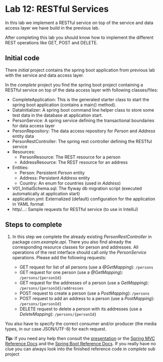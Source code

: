 # Lab 12: RESTful Services
In this lab we implement a RESTful service on top of the service and data access layer we have
build in the previous lab.

After completing this lab you should know how to implement the different REST operations like
GET, POST and DELETE.

## Initial code

There _initial_ project contains the spring boot application from previous lab with the service 
and data access layer. 

In the _complete_ project you find the spring boot project containing a RESTful service on top of 
the data access layer with following classes/files:

* CompleteApplication: This is the generated starter class to start the spring boot application (contains a main() method).
* DataInitializer: A spring boot command line helper class to store some test data in the database at application start.
* PersonService: A spring service defining the transactional boundaries for data access layer
* PersonRepository: The data access repository for *Person* and *Address* entity data
* PersonRestController: The spring rest controller defining the RESTful service
* Resources:
    * PersonResource: The REST resource for a person
    * AddressResource: The REST resource for an address
* Entities:
    * Person: Persistent *Person* entity
    * Address: Persistent *Address* entity
    * Country: An enum for countries (used in *Address*)
* V01_InitialSchema.sql: The flyway db migration script (executed automatically at application start)
* application.yml: Externalized (default) configuration for the application in YAML format
* http/...: Sample requests for RESTful service (to use in IntelliJ)
 
## Steps to complete

1. In this step we complete the already existing *PersonRestController* in package *com.example.api*.
There you also find already the corresponding resource classes for person and addresses.
All operations of the rest interface should call only the *PersonService* operations.
Please add the following requests:

    * GET request for list of all persons (use a *@GetMapping*): `/persons`
    * GET request for one person (use a *@GetMapping*): `/persons/{personId}`
    * GET request for the addresses of a person (use a *GetMapping*): `/persons/{personId}/addresses`
    * POST request to create a person (use a *PostMapping*): `/persons`
    * POST request to add an address to a person (use a *PostMapping*): `/persons/{personId}`
    * DELETE request to delete a person with its addresses (use a *DeleteMapping*): `/persons/{personId}`

You also have to specify the correct consumer and/or producer (the media types, in our case JSON/UTF-8) for each request.

***Tip:***
If you need any help then consult the [presentation](https://andifalk.github.io/spring-basics-training/presentation/index.html) 
or the [Spring MVC Reference Docs](https://docs.spring.io/spring/docs/current/spring-framework-reference/web.html#mvc-controller)
and the [Spring Boot Reference Docs](https://docs.spring.io/spring-boot/docs/current/reference/htmlsingle/#boot-features-spring-mvc). 
If you really have no clue you can always look into the finished reference code in _complete_ sub project
